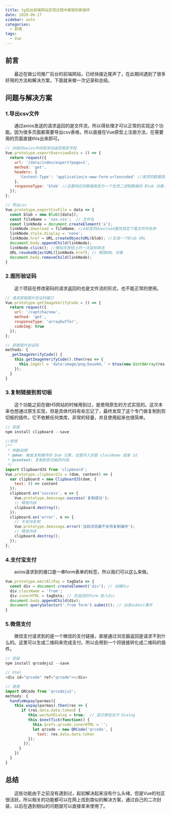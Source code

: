 ```yaml
---
title: tg后台前端网站实现过程中解锁的新插件
date: 2020-06-17
sidebar: auto
categories:
  - 前端
tags:
  - Vue
---
```


## 前言

&emsp;&emsp;最近在做公司推广后台的前端网站，已经快接近尾声了，在此期间遇到了很多好用的方法和解决方案，下面就来做一次记录和总结。

## 问题与解决方案
### 1.导出csv文件
&emsp;&emsp;通过axios发送的请求返回的是文件流，所以得处理才可以正常的实现这个功能。因为很多页面都需要导出csv表格，所以直接在Vue原型上注册方法，在需要用的页面直接this出来即可。
``` js
// 封装的axios中间层添加返回类型字段
Vue.prototype.exportOverviewData = () => {
  return request({
    url: '/data/index/export?page=1',
    method: 'get',
    headers: {
      'Content-Type': 'application/x-www-form-urlencoded' //请求的数据类型为form data格式
    },
    responseType: 'blob' //设置响应的数据类型为一个包含二进制数据的 Blob 对象，必须设置！！！
  });
};

// 导出csv
Vue.prototype.exportCsvFile = data => {
  const blob = new Blob([data]);
  const fileName = 'xxx.csv';  // 文件名
  const linkNode = document.createElement('a');
  linkNode.download = fileName; //a标签的download属性规定下载文件的名称
  linkNode.style.display = 'none';
  linkNode.href = URL.createObjectURL(blob); //生成一个Blob URL
  document.body.appendChild(linkNode);
  linkNode.click(); //模拟在按钮上的一次鼠标单击
  URL.revokeObjectURL(linkNode.href); // 释放URL 对象
  document.body.removeChild(linkNode);
}
```

### 2.图形验证码
&emsp;&emsp;这个项目在修改密码的请求返回的也是文件流的形式，也不能正常的使用。
``` js
// 请求获取图片验证码接口
Vue.prototype.getImageVerifyCode = () => {
  return request({
    url: '/captcha/new',
    method: 'get',
    responseType: 'arraybuffer',
    codeImg: true
  });
};

// 获取图片验证码
methods: {
  _getImageVerifyCode() {
    this.getImageVerifyCode().then(res => {
      this.imgUrl = 'data:image/png;base64,' + btoa(new Uint8Array(res.data).reduce((data, byte) => data + String.fromCharCode(byte), ''));
    });
  }
}
```

### 3.复制链接到剪切板
&emsp;&emsp;这个功能之前在做H5网站的时候用到过，是使用原生的方式实现的。这次本来也想通过原生实现，但是具体代码有些忘记了，最终发现了这个专门做复制到剪切板的插件。它不依赖任何类库，非常的轻量，并且使用起来也很简单。
``` js
// 安装
npm install clipboard --save

//使用
/**
 * 参数说明
 * @dom: 触发复制操作的 Dom 元素，这里传入的是 className 或者 Id
 * @content: 复制到剪切板的内容
 */
import ClipboardJS from 'clipboard';
Vue.prototype.clipboardJs = (dom, content) => {
  var clipboard = new ClipboardJS(dom, {
    text: () => content
  });
  clipboard.on('success', e => {
    Vue.prototype.$message.success('复制成功');
    // 释放内存
    clipboard.destroy();
  });
  clipboard.on('error', e => {
    // 不支持复制
    Vue.prototype.$message.error('当前浏览器不支持复制操作');
    // 释放内存
    clipboard.destroy();
  });
};
```
### 4.支付宝支付
&emsp;&emsp;axios请求到的接口是一串form表单的标签，所以我们可以这么来做。
``` js
Vue.prototype.emitAliPay = tagData => {
  const div = document.createElement('div'); // 创建div
  div.className = 'from';
  div.innerHTML = tagData; // 将返回的form 放入div
  document.body.appendChild(div);
  document.querySelector('.from form').submit(); // 出发submit事件
}
```

### 5.微信支付
&emsp;&emsp;微信支付请求到的是一个微信的支付链接，直接通过浏览器返回是请求不到什么的。这里可以生成二维码来完成支付。所以会用到一个将链接转化成二维码的插件。
``` js
// 安装
npm install qrcodejs2 --save

// html
<div id="qrcode" ref="qrcode"></div>

// 使用
import QRCode from 'qrcodejs2';
methods: {
  handleWxpay(parmas){
    this.wxpay(parmas).then(res => {
       if (res.data.data.token) {
          this.wechatDialog = true;  // 显示微信支付 Dialog
          this.$nextTick(function() {
            this.$refs.qrcode.innerHTML = '';  
            let qrcode = new QRCode('qrcode', {
              text: res.data.data.token
          });
        });
      }
    })
  }
}
```
## 总结
&emsp;&emsp;这些功能由于之前没有遇到过，起初解决起来没有什么头绪，但是Vue的社区很活跃，所以相关的功能都可以在网上找到类似的解决方案，通过自己的二次封装，以后在遇到相似的问题就可以直接拿来使用了。

